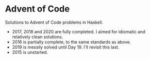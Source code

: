 # Advent of Code

Solutions to Advent of Code problems in Haskell.

- 2017, 2018 and 2020 are fully completed. I aimed for idiomatic and relatively clean solutions.
- 2016 is partially complete, to the same standards as above.
- 2019 is messily solved until Day 19. I'll revisit this last.
- 2015 is unstarted.
